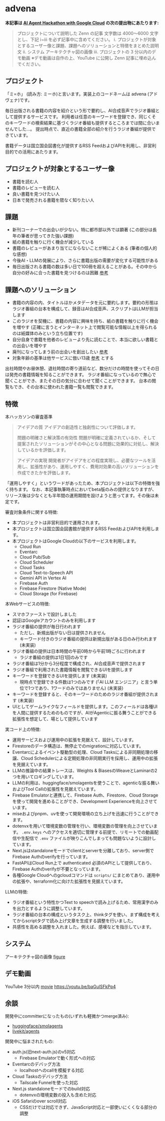 # advena

**本記事は [AI Agent Hackathon with Google Cloud](https://zenn.dev/hackathons/2024-google-cloud-japan-ai-hackathon) の次の提出物にあたります:**
> プロジェクトについて説明した Zenn の記事
> 文字数は 4000～6000 文字とし、下記 ⅰ~ⅲ を必ず記事中に含めてください。
> ⅰ. プロジェクトが対象とするユーザー像と課題、課題へのソリューションと特徴をまとめた説明文
> ⅱ. システム アーキテクチャ図の画像
> ⅲ. プロジェクトの 3 分以内のデモ動画
> ※デモ動画は自作の上、YouTube に公開し Zenn 記事に埋め込んでください。

## プロジェクト

「ミ=ホ」 (読み方: ミーホ)と言います。実装上のコードネームは advena (アドヴェナ)です。

毎日出版される書籍の内容を紹介という形で要約し、AI合成音声でラジオ番組として提供するサービスです。
利用者は任意のキーワードを登録でき、同じくそのキーワードの検索結果に基づくラジオ番組も提供するところまでは間に合いませんでした…。
提出時点で、直近の書籍全部の紹介を行うラジオ番組が提供できています。

書籍データは国立国会図書化が提供するRSS FeedおよびAPIを利用し、非営利目的での活用にあたります。

## プロジェクトが対象とするユーザー像

* 書籍を読む人
* 書籍のレビューを読む人
* 良い書籍を見つけたい人
* 日本で発売される書籍を隈なく知りたい人

## 課題

* 新刊コーナーでの出会いが少ない。特に都市部以外では顕著 (この部分は長年の筆者が思ってきた強い課題)
* 紙の書籍を触りに行く機会が減少している
* 書籍のレビューがあまり当てにならないことが稀によくある (筆者の個人的な感想)
* 今後AI・LLMの発展により、さらに書籍出版の需要が変化する可能性がある
* 毎日出版される書籍の数は多い日で100冊を超えることがある。その中から自分の好みに合った書籍を見つけるのは困難 [参考](https://www.books.or.jp/)

## 課題へのソリューション

* 書籍の内容の内、タイトルほかメタデータを元に要約します。要約の形態はラジオ番組の台本を構成して、録音はAI合成音声、スクリプトはLLMが担当します
* このラジオを契機に、書籍の内容に興味を持ち、紙の書籍を触りに行く機会を増やす (正確に言うとインターネット上で閲覧可能な情報以上を得られるのは紙媒体のみという立ち位置です)
* 自分自身で書籍を他者のレビューより先に読むことで、本当に欲しい書籍との出会いを増やす
* 廃刊になってしまう前の出会いを創出したい [参考](https://togetter.com/li/2502536)
* 対象年齢の基準は他サービスに倣い13歳 [参考](https://openai.com/ja-JP/policies/terms-of-use/) とする

出社時間やお昼休憩、退社時間の寄り道前など、数分だけの時間を使ってその日は発売の書籍情報を知ることができます。
ラジオ番組になっているので無心で聞くことができ、またその日の気分に合わせて聞くことができます。
台本の閲覧もでき、その台本に使われた書籍一覧も閲覧できます。

## 特徴

本ハッカソンの審査基準

> アイデアの質
> アイデアの創造性と独創性について評価します。
>
> 問題の明確さと解決策の有効性
> 問題が明確に定義されているか、そして提案されたソリューションがその中心となる問題に効果的に対処し、解決しているかを評価します。
>
> アイデアの実現
> 開発者がアイデアをどの程度実現し、必要なツールを活用し、拡張性があり、運用しやすく、費用対効果の高いソリューションを作成できたかを評価します。

「運用しやすく」というワードがあったため、本プロジェクトは以下の特徴を強く持ちます。
なお、本記事執筆時点においてbeta版のみの提供となりますが、リリース後は少なくとも半年間の運用期間を設けようと思ってます。その後は未定です。

審査対象条件に関する特徴:

* 本プロジェクトは非営利目的で運用されます。
* 本プロジェクトは国立国会図書館が提供するRSS FeedおよびAPIを利用します。
* 本プロジェクトはGoogle Cloudの以下のサービスを利用します。
  * Cloud Run
  * Eventarc
  * Cloud Pub/Sub
  * Cloud Scheduler
  * Cloud Tasks
  * Cloud Text-to-Speech API
  * Gemini API in Vertex AI
  * Firebase Auth
  * Firebase Firestore (Native Mode)
  * Cloud Storage (for Firebase)

本Webサービスの特徴:

* スマホファーストで設計しました
* 認証はGoogleアカウントのみを利用します
* ラジオ番組の提供が毎日行われます
  * ただし、新規出版がない日は提供されません
  * キーワード付きのラジオ番組の提供は新規出版がある日のみ行われます (未実装)
* ラジオ番組の提供は日本時間の午前0時から午前1時ごろに行われます
  * ラジオ番組の提供は1日1回のみです
* ラジオ番組は1分から3分程度で構成され、AI合成音声で提供されます
* ラジオ番組で利用された書籍情報を閲覧できるUIを提供します
* キーワードを登録できるUIを提供します (未実装)
  * 現時点で登録できる件数は1つのみです (「AI LLM エンジニア」と言う単位で1つであり、1ワードのみではありません) (未実装)
* キーワードを登録すると、そのキーワードのためのラジオ番組が提供されます (未実装)
* UIとしてゲームライクなフィールドを提供します。このフィールドは各種UIを人間に提供するためのものですが、AIがAgenticに振る舞うことができる拡張性を想定して、場として提供しています

実コード上の特徴:

* 運用サービスおよび運用中の拡張を見据えて、設計しています。
* Firestoreのデータ構造は、無停止でのmigrationに対応しています。
* Eventarcによるイベント駆動型の処理、Cloud Tasksによる非同期処理の移譲、Cloud Schedulerによる定期処理の非同期実行を採用し、運用中の拡張を見据えています。
* LLMの推論中の結果トレースは、Weights & BiasesのWeaveとLaminarの2つを用いてロギングしています。
* LLMの利用は、huggingface/smolagentsを使うことで、agenticな振る舞いおよびTool Callの拡張性を見据えています。
* Firebase Emulatorと連携して、Firebase Auth、Firestore、Cloud Storageを使って開発を進めることができ、Development Experienceを向上させています。
* miseおよびpnpm、uvを使って開発環境の立ち上げを迅速に行うことができます。
* dotenvxを用いて環境変数の管理を行い、環境変数の管理を向上させています。 `.env.keys` へのアクセスを適切に管理する前提で、リモートでの動画配信や生配信で `.env` ファイルが映りこんでしまっても問題ないように設計しています。
* Next.jsはstandaloneモードでclientとserverを分離しており、server側でFirebase Authのverifyを行っています。
* FastAPIはCloud Run上で authenticated 必須のAPIとして提供しており、Firebase Authのverifyが不要となっています。
* 各種Google Cloudへのgcloudコマンドは `scripts/` にまとめてあり、運用中の拡張や、terraform化に向けた拡張性を見据えています。

LLMの特徴:

* ラジオ番組という特性かつText to speechで読み上げるため、常用漢字のみを出力とするように調整しています。
* ラジオ番組の台本の構成というタスク上、thinkタグを使い、まず構成を考えてからscriptタグで読み上げ文章を生成する調整を行いました。
* 共感性を高める調整を入れました。例えば、感嘆などを指示しています。

## システム

アーキテクチャ図の画像
[figure](./architecture-figure.png)

## デモ動画

YouTube 3分以内
[movie](./advena.mp4)
<https://youtu.be/baGulSFkPp4>

## 余談

開発中にcommitterになったもの(いずれも軽微かつmerge済み):

* [huggingface/smolagents](https://github.com/huggingface/smolagents/pull/379)
* [livekit/agents](https://github.com/livekit/agents/pull/1415)

開発中に悩まされたもの:

* auth.js(旧next-auth.js)のv5対応
  * Firebase Emulatorで動く形式への対応
* Eventarcのデバッグ方法
  * localhostへのcallを模擬する対応
* Cloud Tasksのデバッグ方法
  * Tailscale Funnelを使った対応
* Next.js standaloneモードでのbuild対応
  * dotenvxの環境変数の投入も含めた対応
* iOS Safariのover scroll対応
  * CSSだけでは対応できず、JavaScript対応と一部使いにくくなる部分の調整

